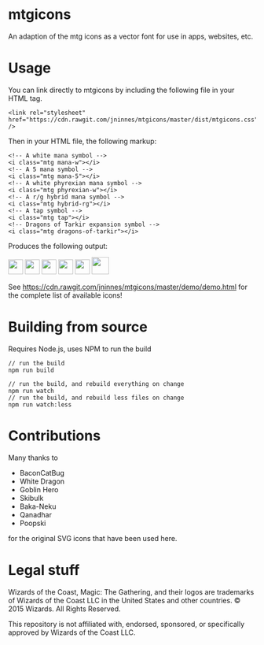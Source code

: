 # mtgicons

An adaption of the mtg icons as a vector font for use in apps, websites, etc. 


# Usage

You can link directly to mtgicons by including the following file in your HTML <head> tag.

	<link rel="stylesheet" href="https://cdn.rawgit.com/jninnes/mtgicons/master/dist/mtgicons.css" />

Then in your HTML file, the following markup:
  
	<!-- A white mana symbol -->
	<i class="mtg mana-w"></i>
	<!-- A 5 mana symbol -->
	<i class="mtg mana-5"></i>
	<!-- A white phyrexian mana symbol -->
	<i class="mtg phyrexian-w"></i>
	<!-- A r/g hybrid mana symbol -->
	<i class="mtg hybrid-rg"></i>
	<!-- A tap symbol -->
	<i class="mtg tap"></i>
	<!-- Dragons of Tarkir expansion symbol -->
	<i class="mtg dragons-of-tarkir"></i>

Produces the following output:

<img src="https://cdn.rawgit.com/jninnes/mtgicons/master/src/svg/A01%20-%20Colored%20Mana%20-%20White.svg" height="30" width="30" />
<img src="https://cdn.rawgit.com/jninnes/mtgicons/master/src/svg/B05%20-%20Colorless%20Mana%20-%20Five.svg" height="30" width="30" />
<img src="https://cdn.rawgit.com/jninnes/mtgicons/master/src/svg/D01%20-%20Phyrexian%20Mana%20-%20White.svg" height="30" width="30" />
<img src="https://cdn.rawgit.com/jninnes/mtgicons/master/src/svg/C07%20-%20Hybrid%20Mana%20-%20Red%20or%20Green.svg" height="30" width="30" />
<img src="https://cdn.rawgit.com/jninnes/mtgicons/master/src/svg/E05%20-%20Tap%20Symbol%20-%20Post%208th%20Edition.svg" height="30" width="30" />
<img src="https://cdn.rawgit.com/jninnes/mtgicons/master/src/svg/B2109%20-%20Dragons%20of%20Tarkir%20-%20Common.svg" height="35" width="35">

See https://cdn.rawgit.com/jninnes/mtgicons/master/demo/demo.html for the complete list of available icons!

# Building from source

Requires Node.js, uses NPM to run the build

	// run the build
	npm run build
  
	// run the build, and rebuild everything on change
	npm run watch
	// run the build, and rebuild less files on change
	npm run watch:less

# Contributions

Many thanks to 

- BaconCatBug 
- White Dragon
- Goblin Hero
- Skibulk
- Baka-Neku
- Qanadhar 
- Poopski

for the original SVG icons that have been used here.

# Legal stuff

Wizards of the Coast, Magic: The Gathering, and their logos are trademarks of Wizards of the Coast LLC in the United States and other countries. © 2015 Wizards. All Rights Reserved.

This repository is not affiliated with, endorsed, sponsored, or specifically approved by Wizards of the Coast LLC. 
